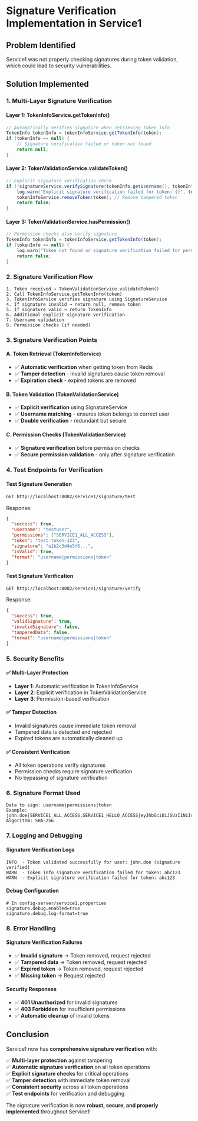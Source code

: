 # Signature Verification Implementation in Service1

## Problem Identified
Service1 was not properly checking signatures during token validation, which could lead to security vulnerabilities.

## Solution Implemented

### **1. Multi-Layer Signature Verification**

#### **Layer 1: TokenInfoService.getTokenInfo()**
```java
// Automatically verifies signature when retrieving token info
TokenInfo tokenInfo = tokenInfoService.getTokenInfo(token);
if (tokenInfo == null) {
    // Signature verification failed or token not found
    return null;
}
```

#### **Layer 2: TokenValidationService.validateToken()**
```java
// Explicit signature verification check
if (!signatureService.verifySignature(tokenInfo.getUsername(), tokenInfo.getPermissions(), token, tokenInfo.getSignature())) {
    log.warn("Explicit signature verification failed for token: {}", token);
    tokenInfoService.removeToken(token); // Remove tampered token
    return false;
}
```

#### **Layer 3: TokenValidationService.hasPermission()**
```java
// Permission checks also verify signature
TokenInfo tokenInfo = tokenInfoService.getTokenInfo(token);
if (tokenInfo == null) {
    log.warn("Token not found or signature verification failed for permission check");
    return false;
}
```

### **2. Signature Verification Flow**

```
1. Token received → TokenValidationService.validateToken()
2. Call TokenInfoService.getTokenInfo(token)
3. TokenInfoService verifies signature using SignatureService
4. If signature invalid → return null, remove token
5. If signature valid → return TokenInfo
6. Additional explicit signature verification
7. Username validation
8. Permission checks (if needed)
```

### **3. Signature Verification Points**

#### **A. Token Retrieval (TokenInfoService)**
- ✅ **Automatic verification** when getting token from Redis
- ✅ **Tamper detection** - invalid signatures cause token removal
- ✅ **Expiration check** - expired tokens are removed

#### **B. Token Validation (TokenValidationService)**
- ✅ **Explicit verification** using SignatureService
- ✅ **Username matching** - ensures token belongs to correct user
- ✅ **Double verification** - redundant but secure

#### **C. Permission Checks (TokenValidationService)**
- ✅ **Signature verification** before permission checks
- ✅ **Secure permission validation** - only after signature verification

### **4. Test Endpoints for Verification**

#### **Test Signature Generation**
```bash
GET http://localhost:8082/service1/signature/test
```
Response:
```json
{
  "success": true,
  "username": "testuser",
  "permissions": ["SERVICE1_ALL_ACCESS"],
  "token": "test-token-123",
  "signature": "a1b2c3d4e5f6...",
  "isValid": true,
  "format": "username|permissions|token"
}
```

#### **Test Signature Verification**
```bash
GET http://localhost:8082/service1/signature/verify
```
Response:
```json
{
  "success": true,
  "validSignature": true,
  "invalidSignature": false,
  "tamperedData": false,
  "format": "username|permissions|token"
}
```

### **5. Security Benefits**

#### **✅ Multi-Layer Protection**
- **Layer 1**: Automatic verification in TokenInfoService
- **Layer 2**: Explicit verification in TokenValidationService
- **Layer 3**: Permission-based verification

#### **✅ Tamper Detection**
- Invalid signatures cause immediate token removal
- Tampered data is detected and rejected
- Expired tokens are automatically cleaned up

#### **✅ Consistent Verification**
- All token operations verify signatures
- Permission checks require signature verification
- No bypassing of signature verification

### **6. Signature Format Used**

```
Data to sign: username|permissions|token
Example: john.doe|SERVICE1_ALL_ACCESS,SERVICE1_HELLO_ACCESS|eyJhbGciOiJSUzI1NiIsInR5cCI6IkpXVCJ9...
Algorithm: SHA-256
```

### **7. Logging and Debugging**

#### **Signature Verification Logs**
```
INFO  - Token validated successfully for user: john.doe (signature verified)
WARN  - Token info signature verification failed for token: abc123
WARN  - Explicit signature verification failed for token: abc123
```

#### **Debug Configuration**
```properties
# In config-server/service1.properties
signature.debug.enabled=true
signature.debug.log-format=true
```

### **8. Error Handling**

#### **Signature Verification Failures**
- ✅ **Invalid signature** → Token removed, request rejected
- ✅ **Tampered data** → Token removed, request rejected
- ✅ **Expired token** → Token removed, request rejected
- ✅ **Missing token** → Request rejected

#### **Security Responses**
- ✅ **401 Unauthorized** for invalid signatures
- ✅ **403 Forbidden** for insufficient permissions
- ✅ **Automatic cleanup** of invalid tokens

## Conclusion

Service1 now has **comprehensive signature verification** with:

✅ **Multi-layer protection** against tampering  
✅ **Automatic signature verification** on all token operations  
✅ **Explicit signature checks** for critical operations  
✅ **Tamper detection** with immediate token removal  
✅ **Consistent security** across all token operations  
✅ **Test endpoints** for verification and debugging  

The signature verification is now **robust, secure, and properly implemented** throughout Service1!
